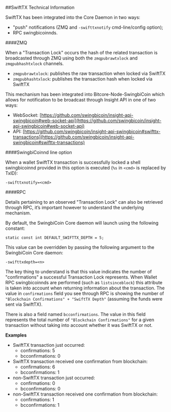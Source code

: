 ##SwiftTX Technical Information

SwiftTX has been integrated into the Core Daemon in two ways:
* "push" notifications (ZMQ and `-swifttxnotify` cmd-line/config option);
* RPC swingbicoinnds.

####ZMQ

When a "Transaction Lock" occurs the hash of the related transaction is broadcasted through ZMQ using both the `zmqpubrawtxlock` and `zmqpubhashtxlock` channels.

* `zmqpubrawtxlock`: publishes the raw transaction when locked via SwiftTX
* `zmqpubhashtxlock`: publishes the transaction hash when locked via SwiftTX

This mechanism has been integrated into Bitcore-Node-SwingbiCoin which allows for notification to be broadcast through Insight API in one of two ways:
* WebSocket: [https://github.com/swingbicoin/insight-api-swingbicoin#web-socket-api](https://github.com/swingbicoin/insight-api-swingbicoin#web-socket-api)
* API: [https://github.com/swingbicoin/insight-api-swingbicoin#swifttx-transactions](https://github.com/swingbicoin/insight-api-swingbicoin#swifttx-transactions)

####SwingbiCoinnd line option

When a wallet SwiftTX transaction is successfully locked a shell swingbicoinnd provided in this option is executed (`%s` in `<cmd>` is replaced by TxID):

```
-swifttxnotify=<cmd>
```

####RPC

Details pertaining to an observed "Transaction Lock" can also be retrieved through RPC, it’s important however to understand the underlying mechanism.

By default, the SwingbiCoin Core daemon will launch using the following constant:

```
static const int DEFAULT_SWIFTTX_DEPTH = 5;
```

This value can be overridden by passing the following argument to the SwingbiCoin Core daemon:

```
-swifttxdepth=<n>
```

The key thing to understand is that this value indicates the number of "confirmations" a successful Transaction Lock represents. When Wallet RPC swingbicoinnds are performed (such as `listsinceblock`) this attribute is taken into account when returning information about the transaction. The value in `confirmations` field you see through RPC is showing the number of `"Blockchain Confirmations" + "SwiftTX Depth"` (assuming the funds were sent via SwiftTX).

There is also a field named `bcconfirmations`. The value in this field represents the total number of `"Blockchain Confirmations"` for a given transaction without taking into account whether it was SwiftTX or not.

**Examples**
* SwiftTX transaction just occurred:
    * confirmations: 5
    * bcconfirmations: 0
* SwiftTX transaction received one confirmation from blockchain:
    * confirmations: 6
    * bcconfirmations: 1
* non-SwiftTX transaction just occurred:
    * confirmations: 0
    * bcconfirmations: 0
* non-SwiftTX transaction received one confirmation from blockchain:
    * confirmations: 1
    * bcconfirmations: 1
